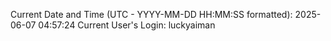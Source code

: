 Current Date and Time (UTC - YYYY-MM-DD HH:MM:SS formatted): 2025-06-07 04:57:24
Current User's Login: luckyaiman
